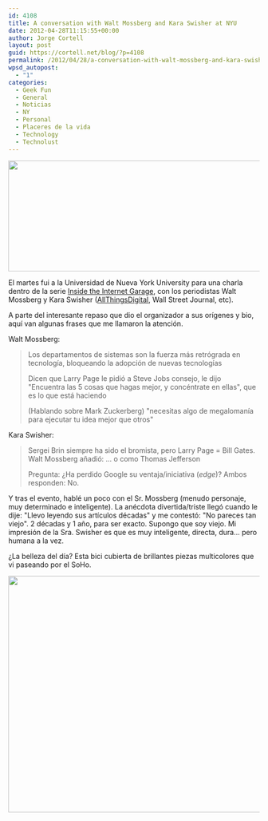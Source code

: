 ```yaml
---
id: 4108
title: A conversation with Walt Mossberg and Kara Swisher at NYU
date: 2012-04-28T11:15:55+00:00
author: Jorge Cortell
layout: post
guid: https://cortell.net/blog/?p=4108
permalink: /2012/04/28/a-conversation-with-walt-mossberg-and-kara-swisher-at-nyu/
wpsd_autopost:
  - "1"
categories:
  - Geek Fun
  - General
  - Noticias
  - NY
  - Personal
  - Placeres de la vida
  - Technology
  - Technolust
---
```

<img class="aligncenter" title="NYU" src="https://lh6.googleusercontent.com/-1dKqln4AqTY/T5gyt2xgJAI/AAAAAAAABhs/-RxCJ6KjKtE/s828/20120424_194455.jpg" alt="" width="596" height="222" />

El martes fui a la Universidad de Nueva York University para una charla dentro de la serie <a title="https://www.incnyu.org/internet-garage/" href="https://www.incnyu.org/internet-garage/" target="_blank">Inside the Internet Garage</a>, con los periodistas Walt Mossberg y Kara Swisher (<a title="https://allthingsd.com/" href="https://allthingsd.com/" target="_blank">AllThingsDigital</a>, Wall Street Journal, etc).

A parte del interesante repaso que dio el organizador a sus orígenes y bio, aquí van algunas frases que me llamaron la atención.

Walt Mossberg:

> Los departamentos de sistemas son la fuerza más retrógrada en tecnología, bloqueando la adopción de nuevas tecnologías
> 
> Dicen que Larry Page le pidió a Steve Jobs consejo, le dijo "Encuentra las 5 cosas que hagas mejor, y concéntrate en ellas", que es lo que está haciendo
> 
> (Hablando sobre Mark Zuckerberg) "necesitas algo de megalomanía para ejecutar tu idea mejor que otros"

Kara Swisher:

> Sergei Brin siempre ha sido el bromista, pero Larry Page = Bill Gates. Walt Mossberg añadió: ... o como Thomas Jefferson
> 
> Pregunta: ¿Ha perdido Google su ventaja/iniciativa (_edge_)? Ambos responden: No.

Y tras el evento, hablé un poco con el Sr. Mossberg (menudo personaje, muy determinado e inteligente). La anécdota divertida/triste llegó cuando le dije: "Llevo leyendo sus artículos décadas" y me contestó: "No pareces tan viejo". 2 décadas y 1 año, para ser exacto. Supongo que soy viejo. Mi impresión de la Sra. Swisher es que es muy inteligente, directa, dura... pero humana a la vez.

¿La belleza del día? Esta bici cubierta de brillantes piezas multicolores que vi paseando por el SoHo.

<img class="aligncenter" title="bike" src="https://lh3.googleusercontent.com/-Lv2AvtSxV1g/T5gydbOS0YI/AAAAAAAABfQ/si2qBdCyTog/s791/20120424_165429.jpg" alt="" width="633" height="474" />